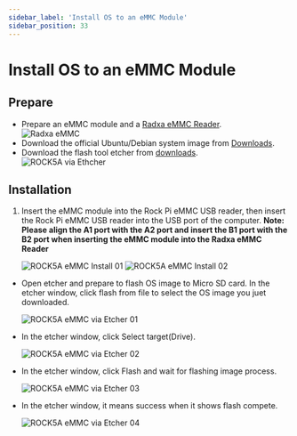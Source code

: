 ```yaml
---
sidebar_label: 'Install OS to an eMMC Module'
sidebar_position: 33
---
```


# Install OS to an eMMC Module

## Prepare 

- Prepare an eMMC module and a [Radxa eMMC Reader](../../../accessories/emmc_reader).  
![Radxa eMMC](/img/accessories/emmc_related_01.webp)
- Download the official Ubuntu/Debian system image from [Downloads](../downloads/official_images.md).
- Download the flash tool etcher from [downloads](https://www.balena.io/etcher#download-etcher).  
![ROCK5A via Ethcher](/img/rock5a/rock5a-etcher.png)

## Installation

1. Insert the eMMC module into the Rock Pi eMMC USB reader, then insert the Rock Pi eMMC USB reader into the USB port of the computer. 
    **Note: Please align the A1 port with the A2 port and insert the B1 port with the B2 port when inserting the eMMC module into the Radxa eMMC Reader**
    
    ![ROCK5A eMMC Install 01](/img/accessories/emmc-install1.png)
    ![ROCK5A eMMC Install 02](/img/accessories/emmc-install2.png)

- Open etcher and prepare to flash OS image to Micro SD card. In the etcher window, click flash from file to select the OS image you juet downloaded.
    
    ![ROCK5A eMMC via Etcher 01](/img/rock5a/rock5a-etcher-1.png)

- In the etcher window, click Select target(Drive).

    ![ROCK5A eMMC via Etcher 02](/img/rock5a/rock5a-etcher-2.png)

- In the etcher window, click Flash and wait for flashing image process.

    ![ROCK5A eMMC via Etcher 03](/img/rock5a/rock5a-etcher-3.png)

- In the etcher window, it means success when it shows flash compete.
    
    ![ROCK5A eMMC via Etcher 04](/img/rock5a/rock5a-etcher-4.png)

